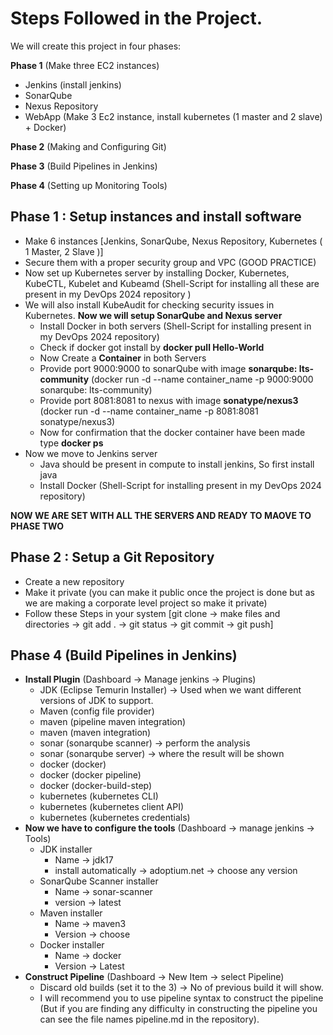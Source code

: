 # Steps Followed in the Project.

We will create this project in four phases:

**Phase 1** (Make three EC2 instances)
- Jenkins (install jenkins) 
- SonarQube
- Nexus Repository
- WebApp (Make 3 Ec2 instance, install kubernetes (1 master and 2 slave) + Docker)

**Phase 2** (Making and Configuring Git)

**Phase 3** (Build Pipelines in Jenkins)

**Phase 4** (Setting up Monitoring Tools)


## Phase 1 : Setup instances and install software
- Make 6 instances [Jenkins, SonarQube, Nexus Repository, Kubernetes ( 1 Master, 2 Slave )]
- Secure them with a proper security group and VPC (GOOD PRACTICE)
- Now set up Kubernetes server by installing Docker, Kubernetes, KubeCTL, Kubelet and Kubeamd (Shell-Script for installing all these are present in my DevOps 2024 repository )
- We will also install KubeAudit for checking security issues in Kubernetes.
  **Now we will setup SonarQube and Nexus server**
  - Install Docker in both servers (Shell-Script for installing present in my DevOps 2024 repository)
  - Check if docker got install by **docker pull Hello-World**
  - Now Create a **Container** in both Servers
  - Provide port 9000:9000 to sonarQube with image **sonarqube: lts-community** (docker run -d --name container_name -p 9000:9000 sonarqube: lts-community)
  - Provide port 8081:8081 to nexus with image **sonatype/nexus3** (docker run -d --name container_name -p 8081:8081 sonatype/nexus3)
  - Now for confirmation that the docker container have been made type **docker ps**
- Now we move to Jenkins server
  - Java should be present in compute to install jenkins, So first install java
  - Install Docker (Shell-Script for installing present in my DevOps 2024 repository)

**NOW WE ARE SET WITH ALL THE SERVERS AND READY TO MAOVE TO PHASE TWO**


## Phase 2 : Setup a Git Repository
- Create a new repository
- Make it private (you can make it public once the project is done but as we are making a corporate level project so make it private)
- Follow these Steps in your system [git clone -> make files and directories -> git add . -> git status -> git commit -> git push]


## Phase 4 (Build Pipelines in Jenkins)
- **Install Plugin** (Dashboard -> Manage jenkins -> Plugins)
  - JDK (Eclipse Temurin Installer) -> Used when we want different versions of JDK to support.
  - Maven (config file provider)
  - maven (pipeline maven integration)
  - maven (maven integration)
  - sonar (sonarqube scanner) -> perform the analysis
  - sonar (sonarqube server) -> where the result will be shown
  - docker (docker)
  - docker (docker pipeline)
  - docker (docker-build-step)
  - kubernetes (kubernetes CLI)
  - kubernetes (kubernetes client API)
  - kubernetes (kubernetes credentials)
- **Now we have to configure the tools** (Dashboard -> manage jenkins -> Tools)
  - JDK installer
    - Name -> jdk17
    - install automatically -> adoptium.net -> choose any version
  - SonarQube Scanner installer
    - Name -> sonar-scanner
    - version -> latest
  - Maven installer
    - Name -> maven3
    - Version -> choose
  - Docker installer
    - Name -> docker
    - Version -> Latest
 - **Construct Pipeline** (Dashboard -> New Item -> select Pipeline)
   - Discard old builds (set it to the 3) -> No of previous build it will show.
   - I will recommend you to use pipeline syntax to construct the pipeline (But if you are finding any difficulty in constructing the pipeline you can see the file names pipeline.md in the repository).

